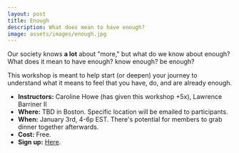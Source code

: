 ```yaml
---
layout: post
title: Enough
description: What does mean to have enough?
image: assets/images/enough.jpg
---
```


<!-- ![Enough written in script](http://www.regionalretirement.org/wp-content/uploads/2015/06/enough.jpg) -->

Our society knows **a lot** about "more," but what do we know about enough? What does it mean to have enough? know enough? be enough? 

This workshop is meant to help start (or deepen) your journey to understand what it means to feel that you have, do, and are already enough.

* **Instructors:** Caroline Howe (has given this workshop +5x), Lawrence Barriner II 
* **Where:** TBD in Boston. Specific location will be emailed to participants.
* **When:** January 3rd, 4-6p EST. There's potential for members to grab dinner together afterwards.
* **Cost:** Free.
* **Sign up:** [Here](https://goo.gl/forms/G0FhloAhbChUfcvD2).